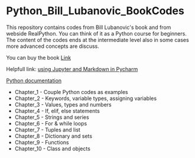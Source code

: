 # Python_Bill_Lubanovic_BookCodes

This repository contains codes from Bill Lubanovic's book and from webside RealPython. You can think of it as a Python course for beginners. The content of the codes ends at the intermediate level also in some cases more advanced concepts are discuss.

You can buy the book [Link](https://www.oreilly.com/library/view/introducing-python-2nd/9781492051374/)

Helpfull link: [using Jupyter and Markdown in Pycharm](https://www.jetbrains.com/help/pycharm/editing-jupyter-notebook-files.html#edit-content)

[Python documentation](https://docs.python.org/3/contents.html)

- Chapter_1 - Couple Python codes as examples
- Chapter_2 - Keywords, variable types, assigning variables
- Chapter_3 - Values, types and numbers
- Chapter_4 - If, elif, else statements
- Chapter_5 - Strings and series
- Chapter_6 - For & while loops
- Chapter_7 - Tuples and list
- Chapter_8 - Dictionary and sets
- Chapter_9 - Functions
- Chapter_10 - Class and objects
